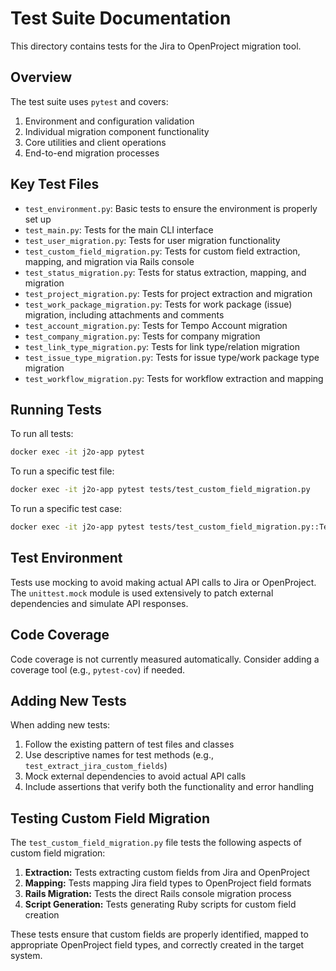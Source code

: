 # Test Suite Documentation

This directory contains tests for the Jira to OpenProject migration tool.

## Overview

The test suite uses `pytest` and covers:

1. Environment and configuration validation
2. Individual migration component functionality
3. Core utilities and client operations
4. End-to-end migration processes

## Key Test Files

- `test_environment.py`: Basic tests to ensure the environment is properly set up
- `test_main.py`: Tests for the main CLI interface
- `test_user_migration.py`: Tests for user migration functionality
- `test_custom_field_migration.py`: Tests for custom field extraction, mapping, and migration via Rails console
- `test_status_migration.py`: Tests for status extraction, mapping, and migration
- `test_project_migration.py`: Tests for project extraction and migration
- `test_work_package_migration.py`: Tests for work package (issue) migration, including attachments and comments
- `test_account_migration.py`: Tests for Tempo Account migration
- `test_company_migration.py`: Tests for company migration
- `test_link_type_migration.py`: Tests for link type/relation migration
- `test_issue_type_migration.py`: Tests for issue type/work package type migration
- `test_workflow_migration.py`: Tests for workflow extraction and mapping

## Running Tests

To run all tests:

```bash
docker exec -it j2o-app pytest
```

To run a specific test file:

```bash
docker exec -it j2o-app pytest tests/test_custom_field_migration.py
```

To run a specific test case:

```bash
docker exec -it j2o-app pytest tests/test_custom_field_migration.py::TestCustomFieldMigration::test_extract_jira_custom_fields
```

## Test Environment

Tests use mocking to avoid making actual API calls to Jira or OpenProject. The `unittest.mock` module is used extensively to patch external dependencies and simulate API responses.

## Code Coverage

Code coverage is not currently measured automatically. Consider adding a coverage tool (e.g., `pytest-cov`) if needed.

## Adding New Tests

When adding new tests:

1. Follow the existing pattern of test files and classes
2. Use descriptive names for test methods (e.g., `test_extract_jira_custom_fields`)
3. Mock external dependencies to avoid actual API calls
4. Include assertions that verify both the functionality and error handling

## Testing Custom Field Migration

The `test_custom_field_migration.py` file tests the following aspects of custom field migration:

1. **Extraction:** Tests extracting custom fields from Jira and OpenProject
2. **Mapping:** Tests mapping Jira field types to OpenProject field formats
3. **Rails Migration:** Tests the direct Rails console migration process
4. **Script Generation:** Tests generating Ruby scripts for custom field creation

These tests ensure that custom fields are properly identified, mapped to appropriate OpenProject field types, and correctly created in the target system.
